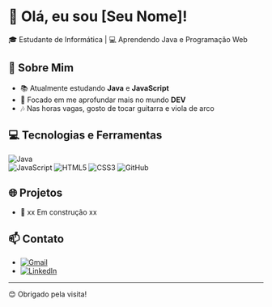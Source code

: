 # 👋 Olá, eu sou [Seu Nome]!  

🎓 Estudante de Informática | 💻 Aprendendo Java e Programação Web  

## 🚀 Sobre Mim  

- 📚 Atualmente estudando **Java** e **JavaScript**  
- 🎯 Focado em me aprofundar mais no mundo **DEV** 
- 🎶 Nas horas vagas, gosto de tocar guitarra e viola de arco 

## 💻 Tecnologias e Ferramentas  

![Java](https://img.shields.io/badge/Java-ED8B00?style=for-the-badge&logo=java&logoColor=white)  
![JavaScript](https://img.shields.io/badge/JavaScript-323330?style=for-the-badge&logo=javascript&logoColor=F7DF1E) 
![HTML5](https://img.shields.io/badge/HTML5-E34F26?style=for-the-badge&logo=html5&logoColor=white)
![CSS3](https://img.shields.io/badge/CSS3-1572B6?style=for-the-badge&logo=css3&logoColor=white)
![GitHub](https://img.shields.io/badge/GitHub-100000?style=for-the-badge&logo=github&logoColor=white)
## 🌐 Projetos  

- 📂 xx Em construção xx

## 📫 Contato  

- [![Gmail](https://img.shields.io/badge/Gmail-D14836?style=for-the-badge&logo=gmail&logoColor=white)](mailto:alfredofrazao2@gmail.com)  
- [![LinkedIn](https://img.shields.io/badge/LinkedIn-0077B5?style=for-the-badge&logo=linkedin&logoColor=white)](https://www.linkedin.com/in/joão-alfredo-b1a295354/)  

---

😊 Obrigado pela visita!

